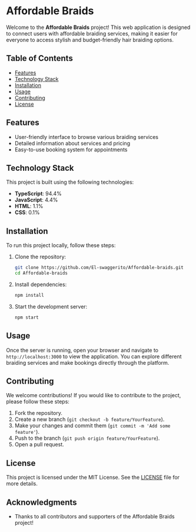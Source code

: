 # Affordable Braids

Welcome to the **Affordable Braids** project! This web application is designed to connect users with affordable braiding services, making it easier for everyone to access stylish and budget-friendly hair braiding options.

## Table of Contents
- [Features](#features)
- [Technology Stack](#technology-stack)
- [Installation](#installation)
- [Usage](#usage)
- [Contributing](#contributing)
- [License](#license)

## Features
- User-friendly interface to browse various braiding services
- Detailed information about services and pricing
- Easy-to-use booking system for appointments

## Technology Stack
This project is built using the following technologies:
- **TypeScript**: 94.4%
- **JavaScript**: 4.4%
- **HTML**: 1.1%
- **CSS**: 0.1%

## Installation
To run this project locally, follow these steps:

1. Clone the repository:
   ```bash
   git clone https://github.com/El-swaggerito/Affordable-braids.git
   cd Affordable-braids
   ```

2. Install dependencies:
   ```bash
   npm install
   ```

3. Start the development server:
   ```bash
   npm start
   ```

## Usage
Once the server is running, open your browser and navigate to `http://localhost:3000` to view the application. You can explore different braiding services and make bookings directly through the platform.

## Contributing
We welcome contributions! If you would like to contribute to the project, please follow these steps:

1. Fork the repository.
2. Create a new branch (`git checkout -b feature/YourFeature`).
3. Make your changes and commit them (`git commit -m 'Add some feature'`).
4. Push to the branch (`git push origin feature/YourFeature`).
5. Open a pull request.

## License
This project is licensed under the MIT License. See the [LICENSE](LICENSE) file for more details.

## Acknowledgments
- Thanks to all contributors and supporters of the Affordable Braids project!
